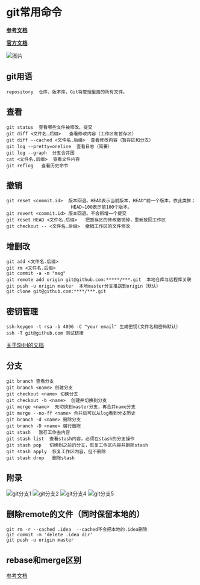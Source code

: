 # git常用命令
**[参考文档](https://www.liaoxuefeng.com/wiki/0013739516305929606dd18361248578c67b8067c8c017b000)**

**[官方文档](https://git-scm.com/docs)**

![图片](https://image-1254288151.cos.ap-beijing.myqcloud.com/QQ%E6%88%AA%E5%9B%BE20180321164647.png)

## git用语
```
repository  仓库，版本库。Git将管理里面的所有文件。
```

## 查看
```
git status  查看哪些文件被修改、提交
git diff <文件名.后缀>   查看修改内容（工作区和暂存区） 
git diff --cached <文件名.后缀>  查看修改内容（暂存区和分支） 
git log --pretty=oneline  查看日志（简要）
git log --graph  分支合并图
cat <文件名.后缀>  查看文件内容
git reflog   查看历史命令
```

## 撤销
```
git reset <commit.id>  版本回退。HEAD表示当前版本，HEAD^前一个版本，依此类推；
                        HEAD~100表示前100个版本。
git revert <commit.id> 版本回退。不会新增一个提交
git reset HEAD <文件名.后缀>   把暂存区的修改撤销掉，重新放回工作区                   
git checkout -- <文件名.后缀>  撤销工作区的文件修改
```

## 增删改
```
git add <文件名.后缀> 
git rm <文件名.后缀>
git commit -a -m "msg"
git remote add origin git@github.com:*****/***.git  本地仓库与远程库关联
git push -u origin master  本地master分支推送到origin（默认）
git clone git@github.com:****/***.git
```

## 密钥管理
```
ssh-keygen -t rsa -b 4096 -C "your email" 生成密钥(文件名和密码默认）
ssh -T git@github.com 测试链接
```
 [关于SHH的文档](https://help.github.com/articles/connecting-to-github-with-ssh/)

## 分支
```
git branch 查看分支
git branch <name> 创建分支
git checkout <name> 切换分支
git checkout -b <name>  创建并切换到分支
git merge <name>  先切换到master分支，再合并name分支
git merge --no-ff <name> 合并后可以从log看到分支历史
git branch -d <name> 删除分支
git branch -D <name> 强行删除
git stash   暂存工作去内容
git stash list  查看stash内容，必须在stash的分支操作
git stash pop   切换到之前的分支，恢复工作区内容并删除stash
git stash apply  恢复工作区内容，但不删除
git stash drop   删除stash
```

## 附录
![git分支1](https://image-1254288151.cos.ap-beijing.myqcloud.com/imagepath/git分支1.png)
![git分支2](https://image-1254288151.cos.ap-beijing.myqcloud.com/imagepath/git分支2.png)
![git分支4](https://image-1254288151.cos.ap-beijing.``myqcloud.com/imagepath/git分支4.png)
![git分支5](https://image-1254288151.cos.ap-beijing.myqcloud.com/imagepath/git分支5.png)

## 删除remote的文件（同时保留本地的）
```
git rm -r --cached .idea  --cached不会把本地的.idea删除
git commit -m 'delete .idea dir'
git push -u origin master
```

## rebase和merge区别
[参考文档](http://yanhaijing.com/git/2017/07/14/four-method-for-git-merge/)